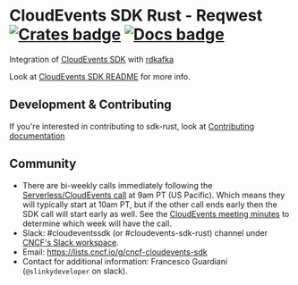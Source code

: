 # CloudEvents SDK Rust - Reqwest [![Crates badge]][crates.io] [![Docs badge]][docs.rs] 

Integration of [CloudEvents SDK](https://github.com/cloudevents/sdk-rust/) with [rdkafka](https://github.com/fede1024/rust-rdkafka)

Look at [CloudEvents SDK README](https://github.com/cloudevents/sdk-rust/) for more info.

## Development & Contributing

If you're interested in contributing to sdk-rust, look at [Contributing documentation](../CONTRIBUTING.md)

## Community

- There are bi-weekly calls immediately following the
  [Serverless/CloudEvents call](https://github.com/cloudevents/spec#meeting-time)
  at 9am PT (US Pacific). Which means they will typically start at 10am PT, but
  if the other call ends early then the SDK call will start early as well. See
  the
  [CloudEvents meeting minutes](https://docs.google.com/document/d/1OVF68rpuPK5shIHILK9JOqlZBbfe91RNzQ7u_P7YCDE/edit#)
  to determine which week will have the call.
- Slack: #cloudeventssdk (or #cloudevents-sdk-rust) channel under
  [CNCF's Slack workspace](https://slack.cncf.io/).
- Email: https://lists.cncf.io/g/cncf-cloudevents-sdk
- Contact for additional information: Francesco Guardiani (`@slinkydeveloper` on slack).

[Crates badge]: https://img.shields.io/crates/v/cloudevents-sdk-reqwest.svg
[crates.io]: https://crates.io/crates/cloudevents-sdk-reqwest
[Docs badge]: https://docs.rs/cloudevents-sdk-reqwest/badge.svg
[docs.rs]: https://docs.rs/cloudevents-sdk-reqwest